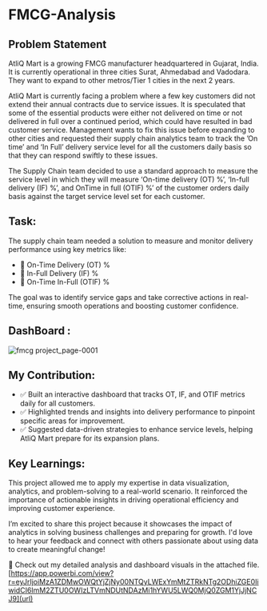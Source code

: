 # FMCG-Analysis
## Problem Statement
AtliQ Mart is a growing FMCG manufacturer headquartered in Gujarat, India. It is currently operational in three cities Surat, Ahmedabad and Vadodara. They want to expand to other metros/Tier 1 cities in the next 2 years.

AtliQ Mart is currently facing a problem where a few key customers did not extend their annual contracts due to service issues. It is speculated that some of the essential products were either not delivered on time or not delivered in full over a continued period, which could have resulted in bad customer service. Management wants to fix this issue before expanding to other cities and requested their supply chain analytics team to track the ’On time’ and ‘In Full’ delivery service level for all the customers daily basis so that they can respond swiftly to these issues.

The Supply Chain team decided to use a standard approach to measure the service level in which they will measure ‘On-time delivery (OT) %’, ‘In-full delivery (IF) %’, and OnTime in full (OTIF) %’ of the customer orders daily basis against the target service level set for each customer.

## Task:  
The supply chain team needed a solution to measure and monitor delivery performance using key metrics like:
* 📌 On-Time Delivery (OT) %
* 📌 In-Full Delivery (IF) %
* 📌 On-Time In-Full (OTIF) %

The goal was to identify service gaps and take corrective actions in real-time, ensuring smooth operations and boosting customer confidence.

## DashBoard : 


![fmcg project_page-0001](https://github.com/user-attachments/assets/3f58e76e-36e3-4276-b3d4-bd554a9335f4)

## My Contribution:
* ✅ Built an interactive dashboard that tracks OT, IF, and OTIF metrics daily for all customers.
* ✅ Highlighted trends and insights into delivery performance to pinpoint specific areas for improvement.
* ✅ Suggested data-driven strategies to enhance service levels, helping AtliQ Mart prepare for its expansion plans.

## Key Learnings:
This project allowed me to apply my expertise in data visualization, analytics, and problem-solving to a real-world scenario. It reinforced the importance of actionable insights in driving operational efficiency and improving customer experience.

I’m excited to share this project because it showcases the impact of analytics in solving business challenges and preparing for growth. I'd love to hear your feedback and connect with others passionate about using data to create meaningful change!

📂 Check out my detailed analysis and dashboard visuals in the attached file. [https://app.powerbi.com/view?r=eyJrIjoiMzA1ZDMwOWQtYjZjNy00NTQyLWExYmMtZTRkNTg2ODhiZGE0IiwidCI6ImM2ZTU0OWIzLTVmNDUtNDAzMi1hYWU5LWQ0MjQ0ZGM1YjJjNCJ9](url)
